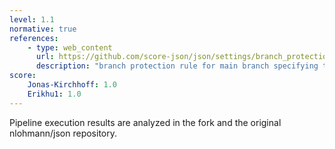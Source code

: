 ```yaml
---
level: 1.1
normative: true
references:
    - type: web_content
      url: https://github.com/score-json/json/settings/branch_protection_rules/65227858
      description: "branch protection rule for main branch specifying that failures of any workflow prevent merge."
score:
    Jonas-Kirchhoff: 1.0
    Erikhu1: 1.0
---
```


Pipeline execution results are analyzed in the fork and the original nlohmann/json repository.
